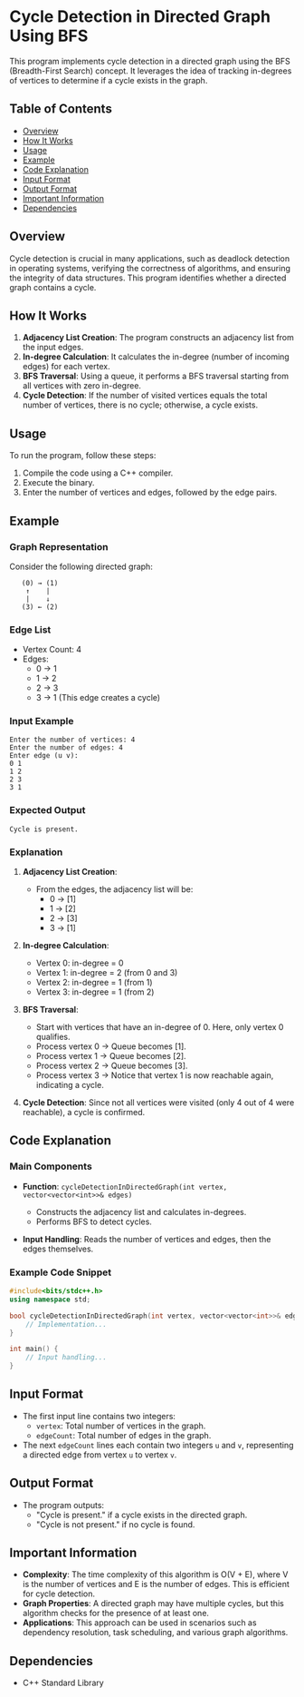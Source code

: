 # Cycle Detection in Directed Graph Using BFS

This program implements cycle detection in a directed graph using the BFS (Breadth-First Search) concept. It leverages the idea of tracking in-degrees of vertices to determine if a cycle exists in the graph.

## Table of Contents
- [Overview](#overview)
- [How It Works](#how-it-works)
- [Usage](#usage)
- [Example](#example)
- [Code Explanation](#code-explanation)
- [Input Format](#input-format)
- [Output Format](#output-format)
- [Important Information](#important-information)
- [Dependencies](#dependencies)

## Overview

Cycle detection is crucial in many applications, such as deadlock detection in operating systems, verifying the correctness of algorithms, and ensuring the integrity of data structures. This program identifies whether a directed graph contains a cycle.

## How It Works

1. **Adjacency List Creation**: The program constructs an adjacency list from the input edges.
2. **In-degree Calculation**: It calculates the in-degree (number of incoming edges) for each vertex.
3. **BFS Traversal**: Using a queue, it performs a BFS traversal starting from all vertices with zero in-degree.
4. **Cycle Detection**: If the number of visited vertices equals the total number of vertices, there is no cycle; otherwise, a cycle exists.

## Usage

To run the program, follow these steps:

1. Compile the code using a C++ compiler.
2. Execute the binary.
3. Enter the number of vertices and edges, followed by the edge pairs.

## Example

### Graph Representation

Consider the following directed graph:

```
   (0) → (1)
    ↑    |
    |    ↓
   (3) ← (2)
```

### Edge List

- Vertex Count: 4
- Edges:
  - 0 → 1
  - 1 → 2
  - 2 → 3
  - 3 → 1 (This edge creates a cycle)

### Input Example

```
Enter the number of vertices: 4
Enter the number of edges: 4
Enter edge (u v):
0 1
1 2
2 3
3 1
```

### Expected Output

```
Cycle is present.
```

### Explanation

1. **Adjacency List Creation**:
   - From the edges, the adjacency list will be:
     - 0 → [1]
     - 1 → [2]
     - 2 → [3]
     - 3 → [1]

2. **In-degree Calculation**:
   - Vertex 0: in-degree = 0
   - Vertex 1: in-degree = 2 (from 0 and 3)
   - Vertex 2: in-degree = 1 (from 1)
   - Vertex 3: in-degree = 1 (from 2)

3. **BFS Traversal**:
   - Start with vertices that have an in-degree of 0. Here, only vertex 0 qualifies.
   - Process vertex 0 → Queue becomes [1].
   - Process vertex 1 → Queue becomes [2].
   - Process vertex 2 → Queue becomes [3].
   - Process vertex 3 → Notice that vertex 1 is now reachable again, indicating a cycle.

4. **Cycle Detection**: Since not all vertices were visited (only 4 out of 4 were reachable), a cycle is confirmed.

## Code Explanation

### Main Components

- **Function**: `cycleDetectionInDirectedGraph(int vertex, vector<vector<int>>& edges)`
  - Constructs the adjacency list and calculates in-degrees.
  - Performs BFS to detect cycles.
  
- **Input Handling**: Reads the number of vertices and edges, then the edges themselves.

### Example Code Snippet
```cpp
#include<bits/stdc++.h>
using namespace std;

bool cycleDetectionInDirectedGraph(int vertex, vector<vector<int>>& edges) {
    // Implementation...
}

int main() {
    // Input handling...
}
```

## Input Format

- The first input line contains two integers:
  - `vertex`: Total number of vertices in the graph.
  - `edgeCount`: Total number of edges in the graph.
- The next `edgeCount` lines each contain two integers `u` and `v`, representing a directed edge from vertex `u` to vertex `v`.

## Output Format

- The program outputs:
  - "Cycle is present." if a cycle exists in the directed graph.
  - "Cycle is not present." if no cycle is found.

## Important Information

- **Complexity**: The time complexity of this algorithm is O(V + E), where V is the number of vertices and E is the number of edges. This is efficient for cycle detection.
- **Graph Properties**: A directed graph may have multiple cycles, but this algorithm checks for the presence of at least one.
- **Applications**: This approach can be used in scenarios such as dependency resolution, task scheduling, and various graph algorithms.

## Dependencies

- C++ Standard Library

